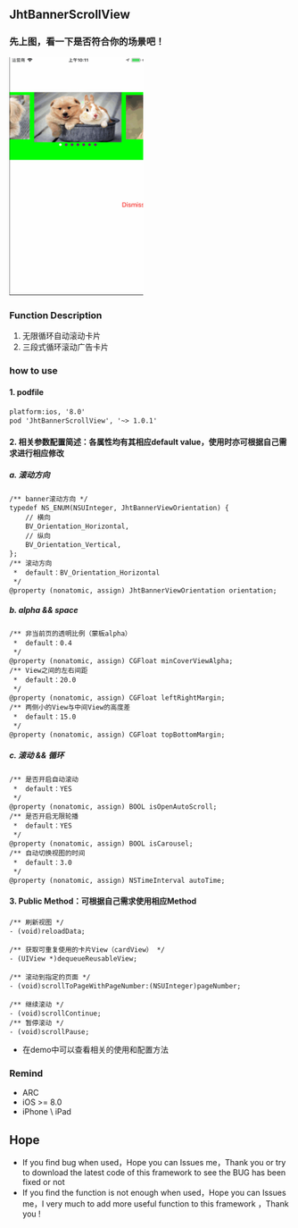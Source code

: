 ## JhtBannerScrollView

### 先上图，看一下是否符合你的场景吧！
<img src="https://raw.githubusercontent.com/jinht/BannerScrollView/master/ReadMEImages/Gif/1.gif" width=240 height=426 />

### Function Description
1. 无限循环自动滚动卡片
2. 三段式循环滚动广告卡片
     
### how to use
#### 1. podfile 
```oc
platform:ios, '8.0'
pod 'JhtBannerScrollView', '~> 1.0.1'
```


#### 2. 相关参数配置简述：各属性均有其相应default value，使用时亦可根据自己需求进行相应修改
##### a. 滚动方向
```oc
/** banner滚动方向 */
typedef NS_ENUM(NSUInteger, JhtBannerViewOrientation) {
    // 横向
    BV_Orientation_Horizontal,
    // 纵向
    BV_Orientation_Vertical,
};
/** 滚动方向
 *  default：BV_Orientation_Horizontal
 */
@property (nonatomic, assign) JhtBannerViewOrientation orientation;
```
	
##### b. alpha && space
```oc
/** 非当前页的透明比例（蒙板alpha）
 *  default：0.4
 */
@property (nonatomic, assign) CGFloat minCoverViewAlpha;
/** View之间的左右间距
 *  default：20.0
 */
@property (nonatomic, assign) CGFloat leftRightMargin;
/** 两侧小的View与中间View的高度差
 *  default：15.0
 */
@property (nonatomic, assign) CGFloat topBottomMargin;
```

##### c. 滚动 && 循环
```oc
/** 是否开启自动滚动
 *  default：YES
 */
@property (nonatomic, assign) BOOL isOpenAutoScroll;
/** 是否开启无限轮播
 *  default：YES
 */
@property (nonatomic, assign) BOOL isCarousel;
/** 自动切换视图的时间
 *  default：3.0
 */
@property (nonatomic, assign) NSTimeInterval autoTime;
```


#### 3. Public Method：可根据自己需求使用相应Method
```oc
/** 刷新视图 */
- (void)reloadData;

/** 获取可重复使用的卡片View（cardView） */
- (UIView *)dequeueReusableView;

/** 滚动到指定的页面 */
- (void)scrollToPageWithPageNumber:(NSUInteger)pageNumber;

/** 继续滚动 */
- (void)scrollContinue;
/** 暂停滚动 */
- (void)scrollPause;
```


* 在demo中可以查看相关的使用和配置方法


      
### Remind
* ARC
* iOS >= 8.0
* iPhone \ iPad 
       
## Hope
* If you find bug when used，Hope you can Issues me，Thank you or try to download the latest code of this framework to see the BUG has been fixed or not
* If you find the function is not enough when used，Hope you can Issues me，I very much to add more useful function to this framework ，Thank you !
